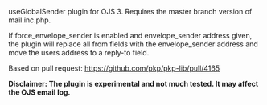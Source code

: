 

useGlobalSender plugin for OJS 3. Requires the master branch version of mail.inc.php.

If force_envelope_sender is enabled and envelope_sender address given, the plugin will replace all from fields with the envelope_sender address and move the users address to a reply-to field.

Based on pull request: https://github.com/pkp/pkp-lib/pull/4165

**Disclaimer: The plugin is experimental and not much tested. It may affect the OJS email log.**



